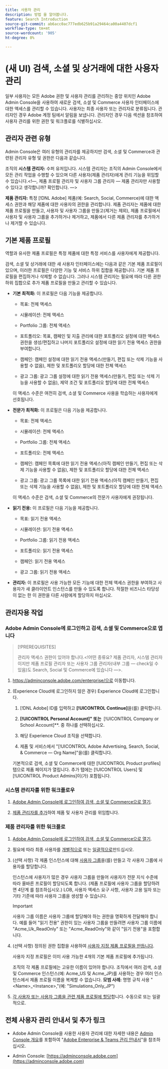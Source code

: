 ```yaml
---
title: 사용자 관리
description: 방법 을 알아봅니다.
feature: Search Introduction
source-git-commit: ab6acc0ac777edb625b91a29464ca00a4407dcf1
workflow-type: tm+mt
source-wordcount: '905'
ht-degree: 0%

---
```


# (새 UI) 검색, 소셜 및 상거래에 대한 사용자 관리

일부 사용자는 모든 Adobe 권한 및 사용자 관리를 관리하는 중앙 위치인 Adobe Admin Console을 사용하여 새로운 검색, 소셜 및 Commerce 사용자 인터페이스에 대한 액세스를 관리할 수 있습니다. 사용자는 최종 사용자 또는 관리자로 분류됩니다. 관리자인 경우 Adobe 계정 팀에서 알림을 보냅니다. 관리자인 경우 다음 섹션을 참조하여 사용자 관리를 위한 권한 및 워크플로를 식별하십시오.<!-- How can you see what your user role is, or will your Adobe Account Team tell you? -->

## 관리자 관련 유형

Admin Console은 여러 유형의 관리자를 제공하지만 검색, 소셜 및 Commerce과 관련된 관리자 유형 및 권한은 다음과 같습니다.

조직의 **시스템 관리자:** 수퍼 유저입니다. 시스템 관리자는 조직의 Admin Console에서 모든 관리 작업을 수행할 수 있으며 다른 사용자(제품 관리자)에게 관리 기능을 위임할 수 있습니다.&lt;!—, 제품 프로필 관리자 및 사용자 그룹 관리자  — 제품 관리자만 사용할 수 있다고 생각합니까?  확인합니다. —>

**제품 관리자:** 특정 [!DNL Adobe] 제품(예: Search, Social, Commerce)에 대한 액세스 권한과 해당 제품에 대한 사용자의 권한을 관리합니다. 제품 관리자는 제품에 대한 제품 프로필을 만들고, 사용자 및 사용자 그룹을 만들고(제거는 제외), 제품 프로필에서 사용자 및 사용자 그룹을 추가하거나 제거하고, 제품에서 다른 제품 관리자를 추가하거나 제거할 수 있습니다.

<!--
**Product profile admin:** Manages assigned product profiles for individual products. A product profile admin can add (but not remove) users and user groups to the organization; add or remove users and user groups from product profiles; and assign or revoke permissions from product profiles. [I don't think this is applicable: and manage the product roles for product profiles.]

**User group admin:** Manages assigned user groups and their access rights. A user group admin can add or remove users from groups and add or remove user group admins from groups.
-->

## 기본 제품 프로필

역할과 유사한 제품 프로필은 특정 제품에 대한 특정 서비스를 사용자에게 제공합니다.

검색, 소셜 및 상거래에 대한 새 사용자 인터페이스에는 다음과 같은 기본 제품 프로필이 있으며, 이러한 프로필은 다양한 기능 및 서비스 하위 집합을 제공합니다. 기본 제품 프로필을 편집하거나 삭제할 수 없습니다. 그러나 시스템 관리자는 필요에 따라 다른 권한 하위 집합으로 추가 제품 프로필을 만들고 관리할 수 있습니다.

* **기본 최적화:** 이 프로필은 다음 기능을 제공합니다.

   * 목표: 전체 액세스

   * 시뮬레이션: 전체 액세스

   * Portfolio 그룹: 전체 액세스

   * 포트폴리오: 목표, 캠페인 및 지출 관리에 대한 포트폴리오 설정에 대한 액세스 권한을 생성/편집하고 나머지 포트폴리오 설정에 대한 읽기 전용 액세스 권한을 부여합니다.

   * 캠페인: 캠페인 설정에 대한 읽기 전용 액세스(만들기, 편집 또는 삭제 기능을 사용할 수 없음), 제한 및 포트폴리오 할당에 대한 전체 액세스<!-- Is that the correct wording? -->

   * 광고 그룹: 광고 그룹 설정에 대한 읽기 전용 액세스(만들기, 편집 또는 삭제 기능을 사용할 수 없음), 제약 조건 및 포트폴리오 할당에 대한 전체 액세스<!-- Is that the correct wording? -->

  이 액세스 수준은 여전히 검색, 소셜 및 Commerce 사용을 학습하는 사용자에게 선호됩니다.

* **전문가 최적화:** 이 프로필은 다음 기능을 제공합니다.

   * 목표: 전체 액세스

   * 시뮬레이션: 전체 액세스

   * Portfolio 그룹: 전체 액세스

   * 포트폴리오: 전체 액세스

   * 캠페인: 캠페인 목록에 대한 읽기 전용 액세스(아직 캠페인 만들기, 편집 또는 삭제 기능을 사용할 수 없음), 제한 및 포트폴리오 할당에 대한 전체 액세스<!-- Is that the correct wording? -->

   * 광고 그룹: 광고 그룹 목록에 대한 읽기 전용 액세스(아직 캠페인 만들기, 편집 또는 삭제 기능을 사용할 수 없음), 제한 및 포트폴리오 할당에 대한 전체 액세스<!-- Is that the correct wording? -->

  이 액세스 수준은 검색, 소셜 및 Commerce의 전문가 사용자에게 권장됩니다.

* **읽기 전용:** 이 프로필은 다음 기능을 제공합니다.

   * 목표: 읽기 전용 액세스

   * 시뮬레이션: 읽기 전용 액세스

   * Portfolio 그룹: 읽기 전용 액세스

   * 포트폴리오: 읽기 전용 액세스

   * 캠페인: 읽기 전용 액세스

   * 광고 그룹: 읽기 전용 액세스

* **관리자:** 이 프로필은 사용 가능한 모든 기능에 대한 전체 액세스 권한을 부여하고 사용자가 새 클라이언트 인스턴스를 만들 수 있도록 합니다. 적절한 비즈니스 타당성이 없는 한 이 권한을 다른 사람에게 할당하지 마십시오.

<!-- Do I need to include this? If so, adjust wording as needed

## Product-specific instances

 -->

## 관리자용 작업

### Adobe Admin Console에 로그인하고 검색, 소셜 및 Commerce으로 엽니다

>[!PREREQUISITES]
>
>관리자 액세스 권한이 있어야 합니다.&lt;!어떤 종류요? 제품 관리자, 시스템 관리자이지만 제품 프로필 관리자 또는 사용자 그룹 관리자(내부 그룹 — check일 수 있음)도 Search, Social 및 Commerce에 있습니다 —>.

1. https://adminconsole.adobe.com/enterprise/으로 이동합니다.

1. (Experience Cloud에 로그인하지 않은 경우) Experience Cloud에 로그인합니다.

   1. [!DNL Adobe] ID를 입력하고 **[!UICONTROL Continue]**&#x200B;을(를) 클릭합니다.

   1. **[!UICONTROL Personal Account]&quot; 또는 &#x200B;** [!UICONTROL Company or School Account]**.<!-- Will it necessarily be "Company or School Account?" --> 중 하나를 선택하십시오.

   1. 해당 Experience Cloud 조직을 선택합니다.

   1. 제품 및 서비스에서 &quot;[!UICONTROL Adobe Advertising, Search, Social, & Commerce — Org Name]&quot;을(를) 클릭합니다.

   기본적으로 검색, 소셜 및 Commerce에 대한 [!UICONTROL Product profiles] 탭으로 제품 페이지가 열립니다. 추가 탭에는 [!UICONTROL Users] 및 [!UICONTROL Product Admins]이(가) 포함됩니다.

### 시스템 관리자를 위한 워크플로우

1. [Adobe Admin Console에 로그인하여 검색, 소셜 및 Commerce으로 열기](#open-admin-console).

1. [제품 관리자를 추가](https://helpx.adobe.com/kr/enterprise/using/admin-roles.html#enterprise)하여 제품 및 사용자 관리를 위임합니다.

<!-- what else? -->

### 제품 관리자를 위한 워크플로

1. [Adobe Admin Console에 로그인하여 검색, 소셜 및 Commerce으로 열기](#open-admin-console).

1. 필요에 따라 최종 사용자를 [개별적으로](https://helpx.adobe.com/kr/enterprise/using/manage-users-individually.html) 또는 [일괄적으로](https://helpx.adobe.com/kr/enterprise/using/bulk-upload-users.html)만드십시오.

1. (선택 사항) 각 제품 인스턴스에 대해 [사용자 그룹](https://helpx.adobe.com/kr/enterprise/using/user-groups.html)을(를) 만들고 각 사용자 그룹에 사용자를 할당합니다.

   인스턴스에 사용자가 많은 경우 사용자 그룹을 만들어 사용자가 전문 지식 수준에 따라 올바른 프로필이 할당되도록 합니다. (제품 프로필에 사용자 그룹을 할당하려면 4단계 를 참조하십시오.) LOB, 사용자 액세스 요구 사항, 사용자 고용 일자 또는 기타 기준에 따라 사용자 그룹을 생성할 수 있습니다.

   >[!IMPORTANT]
   >
   >사용자 그룹 이름은 사용자 그룹에 할당해야 하는 권한을 명확하게 전달해야 합니다. 예를 들어 &quot;읽기 전용&quot; 권한이 있는 사용자 그룹을 만들려면 사용자 그룹 이름에 &quot;Acme_Uk_ReadOnly&quot; 또는 &quot;Acme_ReadOnly&quot;와 같이 &quot;읽기 전용&quot;을 포함합니다.

1. (선택 사항) 정의된 권한 집합을 사용하여 [사용자 지정 제품 프로필을 만듭니다](https://helpx.adobe.com/kr/enterprise/using/manage-product-profiles.html).

   사용자 지정 프로필은 이미 사용 가능한 4개의 기본 제품 프로필에 추가됩니다.

   조직의 각 제품 프로필에는 고유한 이름이 있어야 합니다. 조직에서 여러 검색, 소셜 및 Commerce 인스턴스(예: Acme_US 및 Acme_JP)를 사용하는 경우 여러 인스턴스에서 제품 프로필 이름을 복제할 수 없습니다. **모범 사례:** 명명 규칙 사용 &quot;&lt;Name>_&lt;Instance>,&quot;(예: &quot;Simulations_Only_JP&quot;)

1. [각 사용자 또는 사용자 그룹을 관련 제품 프로필에 할당](https://helpx.adobe.com/kr/enterprise/using/manage-product-profiles.html)합니다. 수동으로 또는 일괄적으로.

## 전체 사용자 관리 안내서 및 추가 링크

* Adobe Admin Console을 사용한 사용자 관리에 대한 자세한 내용은 [Admin Console 개요](https://helpx.adobe.com/kr/enterprise/admin-guide.html)를 포함하여 &quot;[Adobe Enterprise &amp; Teams 관리 안내서](https://helpx.adobe.com/kr/enterprise/using/admin-console.html)&quot;을 참조하십시오.

* Admin Console: [https://adminconsole.adobe.com](https://adminconsole.adobe.com)
